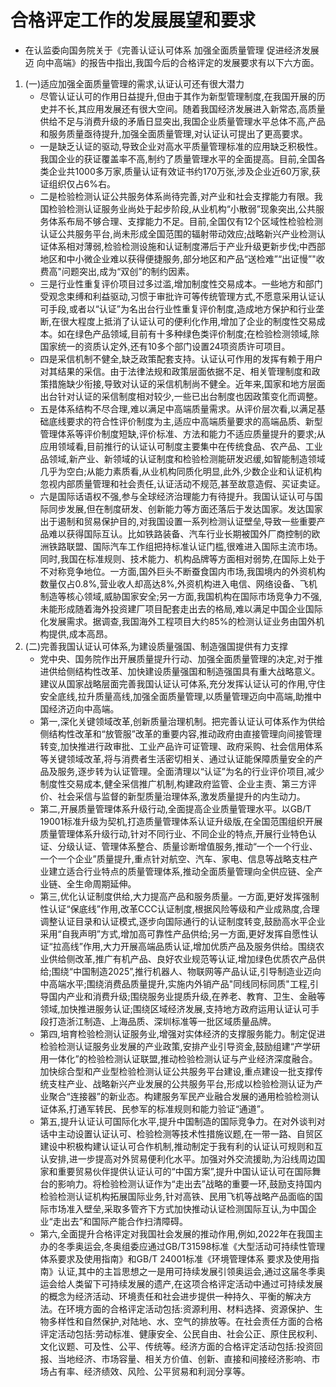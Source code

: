 # 合格评定工作的发展展望和要求
- 在认监委向国务院关于《完善认证认可体系 加强全面质量管理 促进经济发展迈 向中高端》的报告中指出,我国今后的合格评定的发展要求有以下六方面。
1. (一)适应加强全面质量管理的需求,认证认可还有很大潜力
    - 尽管认证认可的作用日益提升,但由于其作为新型管理制度,在我国开展的历史并不长,其应用发展还有很大空间。随着我国经济发展进入新常态,高质量供给不足与消费升级的矛盾日显突出,我国企业质量管理水平总体不高,产品和服务质量亟待提升,加强全面质量管理,对认证认可提出了更高要求。
    - 一是缺乏认证的驱动,导致企业对高水平质量管理标准的应用缺乏积极性。我国企业的获证覆盖率不高,制约了质量管理水平的全面提高。目前,全国各类企业共1000多万家,质量认证有效证书约170万张,涉及企业近60万家,获证组织仅占6%右。
    - 二是检验检测认证公共服务体系尚待完善,对产业和社会支撑能力有限。我国检验检测认证服务业尚处于起步阶段,从业机构“小散弱”现象突出,公共服务体系布局不够合理、支撑能力不足。目前,全国仅有12个区域性检验检测认证公共服务平台,尚未形成全国范围的辐射带动效应;战略新兴产业检测认证体系相对薄弱,检验检测设施和认证制度滞后于产业升级更新步伐;中西部地区和中小微企业难以获得便捷服务,部分地区和产品“送检难”“出证慢”"收费高"问题突出,成为“双创”的制约因素。
    - 三是行业性重复评价项目过多过滥,增加制度性交易成本。一些地方和部门受观念束缚和利益驱动,习惯于审批许可等传统管理方式,不愿意采用认证认可手段,或者以“认证”为名出台行业性重复评价制度,造成地方保护和行业垄断,在很大程度上抵消了认证认可的便利化作用,增加了企业的制度性交易成本。如在绿色产品领域,目前有十多种绿色类评价制度;在检验检测领域,除国家统一的资质认定外,还有10多个部门设置24项资质许可项目。
    - 四是采信机制不健全,缺乏政策配套支持。认证认可作用的发挥有赖于用户对其结果的采信。由于法律法规和政策层面依据不足、相关管理制度和政策措施缺少衔接,导致对认证的采信机制尚不健全。近年来,国家和地方层面出台针对认证的采信制度相对较少,一些已出台制度也因政策变化而调整。
    - 五是体系结构不尽合理,难以满足中高端质量需求。从评价层次看,以满足基础底线要求的符合性评价制度为主,适应中高端质量要求的高端品质、新型管理体系等评价制度短缺,评价标准、方法和能力不适应质量提升的要求;从应用领域看,目前推行的认证认可制度主要集中在传统食品、农产品、工业品领域,新产业、新领域的认证制度和检验检测能研发迟缓,如智能制造领域几乎为空白;从能力素质看,从业机构同质化明显,此外,少数企业和认证机构忽视内部质量管理和社会责任,认证活动不规范,甚至故意造假、买证卖证。
    - 六是国际话语权不强,参与全球经济治理能力有待提升。我国认证认可与国际同步发展,但在制度研发、创新能力等方面还落后于发达国家。发达国家出于遏制和贸易保护目的,对我国设置一系列检测认证壁垒,导致一些重要产品难以获得国际互认。比如铁路装备、汽车行业长期被国外厂商控制的欧洲铁路联盟、国际汽车工作组把持标准认证门槛,很难进入国际主流市场。同时,我国在标准规则、技术能力、机构品牌等方面相对弱势,在国际上处于不对称竞争地位。一方面,国外巨头不断蚕食国内市场,我国境内的外资机构数量仅占0.8%,营业收人却高达8%,外资机构进入电信、网络设备、飞机制造等核心领域,威胁国家安全;另一方面,我国机构在国际市场竞争力不强,未能形成随着海外投资建厂项目配套走出去的格局,难以满足中国企业国际化发展需求。据调查,我国海外工程项目大约85%的检测认证业务由国外机构提供,成本高昂。
2. (二)完善我国认证认可体系,为建设质量强国、制造强国提供有力支撑
    - 党中央、国务院作出开展质量提升行动、加强全面质量管理的决定,对于推进供给侧结构性改革、加快建设质量强国和制造强国具有重大战略意义。建议从国家战略层面完善我国认证认可体系,充分发挥认证认可的作用,守住安全底线,拉升质量高线,加强全面质量管理,以质量管理迈向中高端,助推中国经济迈向中高端。
    - 第一,深化关键领域改革,创新质量治理机制。把完善认证认可体系作为供给侧结构性改革和“放管服”改革的重要内容,推动政府由直接管理向间接管理转变,加快推进行政审批、工业产品许可证管理、政府采购、社会信用体系等关键领域改革,将与消费者生活密切相关、通过认证能保障质量安全的产品及服务,逐步转为认证管理。全面清理以“认证”为名的行业评价项目,减少制度性交易成本,健全采信推广机制,构建政府监管、企业主责、第三方评价、社会采信与监督的新型质量治理体系,激发质量提升的内生动力。
    - 第二,开展质量管理体系升级行动,全面提高企业质量管理水平。以GB/T 19001标准升级为契机,打造质量管理体系认证升级版,在全国范围组织开展质量管理体系升级行动,针对不同行业、不同企业的特点,开展行业特色认证、分级认证、管理体系整合、质量诊断增值服务,推动“一个一个行业、一个一个企业”质量提升,重点针对航空、汽车、家电、信息等战略支柱产业建立适合行业特点的质量管理体系,推动全面质量管理向全供应链、全产业链、全生命周期延伸。
    - 第三,优化认证制度供给,大力提高产品和服务质量。一方面,更好发挥强制性认证“保底线”作用,改革CCC认证制度,根据风险等级和产业成熟度,合理调整认证目录和认证模式,逐步向国际通行的认证制度转变,鼓励高水平企业采用“自我声明”方式,增加高可靠性产品供给;另一方面,更好发挥自愿性认证“拉高线”作用,大力开展高端品质认证,增加优质产品及服务供给。围绕农业供给侧改革,推广有机产品、良好农业规范等认证,增加绿色优质农产品供给;围绕“中国制造2025”,推行机器人、物联网等产品认证,引导制造业迈向中高端水平;围绕消费品质量提升,实施内外销产品"同线同标同质"工程,引导国内产业和消费升级;围绕服务业提质升级,在养老、教育、卫生、金融等领域,加快推进服务认证;围绕区域经济发展,支持地方政府运用认证认可手段打造浙江制造、上海品质、深圳标准等一批区域质量品牌。
    - 第四,培育检验检测认证服务业,增强对实体经济的支撑服务能力。制定促进检验检测认证服务业发展的产业政策,安排产业引导资金,鼓励组建“产学研用一体化”的检验检测认证联盟,推动检验检测认证与产业经济深度融合。加快综合型和产业型检验检测认证公共服务平台建设,重点建设一批支撑传统支柱产业、战略新兴产业发展的公共服务平台,形成以检验检测认证为产业聚合“连接器”的新业态。构建服务军民产业融合发展的通用检验检测认证体系,打通军转民、民参军的标准规则和能力验证“通道”。
    - 第五,提升认证认可国际化水平,提升中国制造的国际竞争力。在对外谈判对话中主动设置认证认可、检验检测等技术性措施议题,在一带一路、自贸区建设中积极构建认证认可合作机制,推动制定于我有利的认证认可规则和互认安排,进一步提高对外贸易便利化水平。加强对外交流援助,为沿线周边国家和重要贸易伙伴提供认证认可的“中国方案”,提升中国认证认可在国际舞台的影响力。将检验检测认证作为“走出去”战略的重要一环,鼓励支持国内检验检测认证机构拓展国际业务,针对高铁、民用飞机等战略产品面临的国际市场准入壁垒,采取多管齐下方式加快推动认证检测国际互认,为中国企业“走出去”和国际产能合作扫清障碍。
    - 第六,全面提升合格评定对我国社会发展的推动作用,例如,2022年在我国主办的冬季奥运会,冬奥组委应通过GB/T31598标准《大型活动可持续性管理体系要求及使用指南》和GB/T 24001标准《环境管理体系 要求及使用指南》认证,其中的主旨思想之一是用可持续发展引领奥运会,通过这届冬季奥运会给人类留下可持续发展的遗产,在这项合格评定活动中通过可持续发展的概念为经济活动、环境责任和社会进步提供一种持久、平衡的解决方法。在环境方面的合格评定活动包括:资源利用、材料选择、资源保护、生物多样性和自然保护,对陆地、水、空气的排放等。在社会责任方面的合格评定活动包括:劳动标准、健康安全、公民自由、社会公正、原住民权利、文化议题、可及性、公平、传统等。经济方面的合格评定活动包括:投资回报、当地经济、市场容量、相关方价值、创新、直接和间接经济影响、市场占有率、经济绩效、风险、公平贸易和利润分享等。

